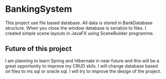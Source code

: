 # BankingSystem
This project use file based database.
All data is stored in BankDatabase structure. 
When you close the window database is serialize to files.
I created simple scene layouts in JavaFX using SceneBuilder programme. 
## Future of this project
I am planning to learn Spring and Hibernate in near future
and this will be a great opportunity to improve my CRUD skils.
I will change database based on files to ms sql or oracle sql.
I will try to improve the design of the project.
